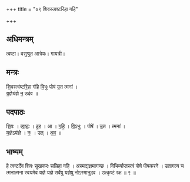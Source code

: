 +++
title = "०९ शिवस्त्वष्टरिहा गहि"

+++
## अधिमन्त्रम्
त्वष्टा। वसुश्रुत आत्रेयः। गायत्री।

## मन्त्रः
शि॒वस्त्व॑ष्टरि॒हा ग॑हि वि॒भुः पोष॑ उ॒त त्मना॑ ।  
य॒ज्ञेय॑ज्ञे न॒ उद॑व ॥

## पदपाठः
शि॒वः । त्व॒ष्टः॒ । इ॒ह । आ । ग॒हि॒ । वि॒ऽभुः । पोषे॑ । उ॒त । त्मना॑ ।  
य॒ज्ञेऽय॑ज्ञे । नः॒ । उत् । अ॒व॒ ॥

## भाष्यम्
हे त्वष्टर्देव शिवः सुखकरः सन्निहा गहि । अस्मद्यज्ञमागच्छ । विभिर्व्याप्तस्त्वं पोषे पॊषकरने । उतागत्य च त्मनात्मना स्वयमेव यज्ञे यज्ञे सर्वेषु यज्ञेषु नोऽस्मानुदव । उत्कृष्टं रक्ष ॥ ९ ॥